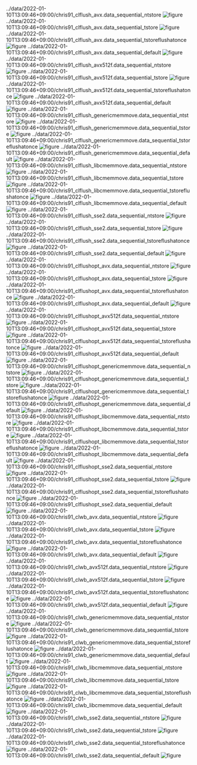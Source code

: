 ../data/2022-01-10T13:09:46+09:00/chris91_clflush_avx.data_sequential_ntstore
 ![figure](chris91_clflush_avx.data_sequential_ntstore.png)
../data/2022-01-10T13:09:46+09:00/chris91_clflush_avx.data_sequential_tstore
 ![figure](chris91_clflush_avx.data_sequential_tstore.png)
../data/2022-01-10T13:09:46+09:00/chris91_clflush_avx.data_sequential_tstoreflushatonce
 ![figure](chris91_clflush_avx.data_sequential_tstoreflushatonce.png)
../data/2022-01-10T13:09:46+09:00/chris91_clflush_avx.data_sequential_default
 ![figure](chris91_clflush_avx.data_sequential_default.png)
../data/2022-01-10T13:09:46+09:00/chris91_clflush_avx512f.data_sequential_ntstore
 ![figure](chris91_clflush_avx512f.data_sequential_ntstore.png)
../data/2022-01-10T13:09:46+09:00/chris91_clflush_avx512f.data_sequential_tstore
 ![figure](chris91_clflush_avx512f.data_sequential_tstore.png)
../data/2022-01-10T13:09:46+09:00/chris91_clflush_avx512f.data_sequential_tstoreflushatonce
 ![figure](chris91_clflush_avx512f.data_sequential_tstoreflushatonce.png)
../data/2022-01-10T13:09:46+09:00/chris91_clflush_avx512f.data_sequential_default
 ![figure](chris91_clflush_avx512f.data_sequential_default.png)
../data/2022-01-10T13:09:46+09:00/chris91_clflush_genericmemmove.data_sequential_ntstore
 ![figure](chris91_clflush_genericmemmove.data_sequential_ntstore.png)
../data/2022-01-10T13:09:46+09:00/chris91_clflush_genericmemmove.data_sequential_tstore
 ![figure](chris91_clflush_genericmemmove.data_sequential_tstore.png)
../data/2022-01-10T13:09:46+09:00/chris91_clflush_genericmemmove.data_sequential_tstoreflushatonce
 ![figure](chris91_clflush_genericmemmove.data_sequential_tstoreflushatonce.png)
../data/2022-01-10T13:09:46+09:00/chris91_clflush_genericmemmove.data_sequential_default
 ![figure](chris91_clflush_genericmemmove.data_sequential_default.png)
../data/2022-01-10T13:09:46+09:00/chris91_clflush_libcmemmove.data_sequential_ntstore
 ![figure](chris91_clflush_libcmemmove.data_sequential_ntstore.png)
../data/2022-01-10T13:09:46+09:00/chris91_clflush_libcmemmove.data_sequential_tstore
 ![figure](chris91_clflush_libcmemmove.data_sequential_tstore.png)
../data/2022-01-10T13:09:46+09:00/chris91_clflush_libcmemmove.data_sequential_tstoreflushatonce
 ![figure](chris91_clflush_libcmemmove.data_sequential_tstoreflushatonce.png)
../data/2022-01-10T13:09:46+09:00/chris91_clflush_libcmemmove.data_sequential_default
 ![figure](chris91_clflush_libcmemmove.data_sequential_default.png)
../data/2022-01-10T13:09:46+09:00/chris91_clflush_sse2.data_sequential_ntstore
 ![figure](chris91_clflush_sse2.data_sequential_ntstore.png)
../data/2022-01-10T13:09:46+09:00/chris91_clflush_sse2.data_sequential_tstore
 ![figure](chris91_clflush_sse2.data_sequential_tstore.png)
../data/2022-01-10T13:09:46+09:00/chris91_clflush_sse2.data_sequential_tstoreflushatonce
 ![figure](chris91_clflush_sse2.data_sequential_tstoreflushatonce.png)
../data/2022-01-10T13:09:46+09:00/chris91_clflush_sse2.data_sequential_default
 ![figure](chris91_clflush_sse2.data_sequential_default.png)
../data/2022-01-10T13:09:46+09:00/chris91_clflushopt_avx.data_sequential_ntstore
 ![figure](chris91_clflushopt_avx.data_sequential_ntstore.png)
../data/2022-01-10T13:09:46+09:00/chris91_clflushopt_avx.data_sequential_tstore
 ![figure](chris91_clflushopt_avx.data_sequential_tstore.png)
../data/2022-01-10T13:09:46+09:00/chris91_clflushopt_avx.data_sequential_tstoreflushatonce
 ![figure](chris91_clflushopt_avx.data_sequential_tstoreflushatonce.png)
../data/2022-01-10T13:09:46+09:00/chris91_clflushopt_avx.data_sequential_default
 ![figure](chris91_clflushopt_avx.data_sequential_default.png)
../data/2022-01-10T13:09:46+09:00/chris91_clflushopt_avx512f.data_sequential_ntstore
 ![figure](chris91_clflushopt_avx512f.data_sequential_ntstore.png)
../data/2022-01-10T13:09:46+09:00/chris91_clflushopt_avx512f.data_sequential_tstore
 ![figure](chris91_clflushopt_avx512f.data_sequential_tstore.png)
../data/2022-01-10T13:09:46+09:00/chris91_clflushopt_avx512f.data_sequential_tstoreflushatonce
 ![figure](chris91_clflushopt_avx512f.data_sequential_tstoreflushatonce.png)
../data/2022-01-10T13:09:46+09:00/chris91_clflushopt_avx512f.data_sequential_default
 ![figure](chris91_clflushopt_avx512f.data_sequential_default.png)
../data/2022-01-10T13:09:46+09:00/chris91_clflushopt_genericmemmove.data_sequential_ntstore
 ![figure](chris91_clflushopt_genericmemmove.data_sequential_ntstore.png)
../data/2022-01-10T13:09:46+09:00/chris91_clflushopt_genericmemmove.data_sequential_tstore
 ![figure](chris91_clflushopt_genericmemmove.data_sequential_tstore.png)
../data/2022-01-10T13:09:46+09:00/chris91_clflushopt_genericmemmove.data_sequential_tstoreflushatonce
 ![figure](chris91_clflushopt_genericmemmove.data_sequential_tstoreflushatonce.png)
../data/2022-01-10T13:09:46+09:00/chris91_clflushopt_genericmemmove.data_sequential_default
 ![figure](chris91_clflushopt_genericmemmove.data_sequential_default.png)
../data/2022-01-10T13:09:46+09:00/chris91_clflushopt_libcmemmove.data_sequential_ntstore
 ![figure](chris91_clflushopt_libcmemmove.data_sequential_ntstore.png)
../data/2022-01-10T13:09:46+09:00/chris91_clflushopt_libcmemmove.data_sequential_tstore
 ![figure](chris91_clflushopt_libcmemmove.data_sequential_tstore.png)
../data/2022-01-10T13:09:46+09:00/chris91_clflushopt_libcmemmove.data_sequential_tstoreflushatonce
 ![figure](chris91_clflushopt_libcmemmove.data_sequential_tstoreflushatonce.png)
../data/2022-01-10T13:09:46+09:00/chris91_clflushopt_libcmemmove.data_sequential_default
 ![figure](chris91_clflushopt_libcmemmove.data_sequential_default.png)
../data/2022-01-10T13:09:46+09:00/chris91_clflushopt_sse2.data_sequential_ntstore
 ![figure](chris91_clflushopt_sse2.data_sequential_ntstore.png)
../data/2022-01-10T13:09:46+09:00/chris91_clflushopt_sse2.data_sequential_tstore
 ![figure](chris91_clflushopt_sse2.data_sequential_tstore.png)
../data/2022-01-10T13:09:46+09:00/chris91_clflushopt_sse2.data_sequential_tstoreflushatonce
 ![figure](chris91_clflushopt_sse2.data_sequential_tstoreflushatonce.png)
../data/2022-01-10T13:09:46+09:00/chris91_clflushopt_sse2.data_sequential_default
 ![figure](chris91_clflushopt_sse2.data_sequential_default.png)
../data/2022-01-10T13:09:46+09:00/chris91_clwb_avx.data_sequential_ntstore
 ![figure](chris91_clwb_avx.data_sequential_ntstore.png)
../data/2022-01-10T13:09:46+09:00/chris91_clwb_avx.data_sequential_tstore
 ![figure](chris91_clwb_avx.data_sequential_tstore.png)
../data/2022-01-10T13:09:46+09:00/chris91_clwb_avx.data_sequential_tstoreflushatonce
 ![figure](chris91_clwb_avx.data_sequential_tstoreflushatonce.png)
../data/2022-01-10T13:09:46+09:00/chris91_clwb_avx.data_sequential_default
 ![figure](chris91_clwb_avx.data_sequential_default.png)
../data/2022-01-10T13:09:46+09:00/chris91_clwb_avx512f.data_sequential_ntstore
 ![figure](chris91_clwb_avx512f.data_sequential_ntstore.png)
../data/2022-01-10T13:09:46+09:00/chris91_clwb_avx512f.data_sequential_tstore
 ![figure](chris91_clwb_avx512f.data_sequential_tstore.png)
../data/2022-01-10T13:09:46+09:00/chris91_clwb_avx512f.data_sequential_tstoreflushatonce
 ![figure](chris91_clwb_avx512f.data_sequential_tstoreflushatonce.png)
../data/2022-01-10T13:09:46+09:00/chris91_clwb_avx512f.data_sequential_default
 ![figure](chris91_clwb_avx512f.data_sequential_default.png)
../data/2022-01-10T13:09:46+09:00/chris91_clwb_genericmemmove.data_sequential_ntstore
 ![figure](chris91_clwb_genericmemmove.data_sequential_ntstore.png)
../data/2022-01-10T13:09:46+09:00/chris91_clwb_genericmemmove.data_sequential_tstore
 ![figure](chris91_clwb_genericmemmove.data_sequential_tstore.png)
../data/2022-01-10T13:09:46+09:00/chris91_clwb_genericmemmove.data_sequential_tstoreflushatonce
 ![figure](chris91_clwb_genericmemmove.data_sequential_tstoreflushatonce.png)
../data/2022-01-10T13:09:46+09:00/chris91_clwb_genericmemmove.data_sequential_default
 ![figure](chris91_clwb_genericmemmove.data_sequential_default.png)
../data/2022-01-10T13:09:46+09:00/chris91_clwb_libcmemmove.data_sequential_ntstore
 ![figure](chris91_clwb_libcmemmove.data_sequential_ntstore.png)
../data/2022-01-10T13:09:46+09:00/chris91_clwb_libcmemmove.data_sequential_tstore
 ![figure](chris91_clwb_libcmemmove.data_sequential_tstore.png)
../data/2022-01-10T13:09:46+09:00/chris91_clwb_libcmemmove.data_sequential_tstoreflushatonce
 ![figure](chris91_clwb_libcmemmove.data_sequential_tstoreflushatonce.png)
../data/2022-01-10T13:09:46+09:00/chris91_clwb_libcmemmove.data_sequential_default
 ![figure](chris91_clwb_libcmemmove.data_sequential_default.png)
../data/2022-01-10T13:09:46+09:00/chris91_clwb_sse2.data_sequential_ntstore
 ![figure](chris91_clwb_sse2.data_sequential_ntstore.png)
../data/2022-01-10T13:09:46+09:00/chris91_clwb_sse2.data_sequential_tstore
 ![figure](chris91_clwb_sse2.data_sequential_tstore.png)
../data/2022-01-10T13:09:46+09:00/chris91_clwb_sse2.data_sequential_tstoreflushatonce
 ![figure](chris91_clwb_sse2.data_sequential_tstoreflushatonce.png)
../data/2022-01-10T13:09:46+09:00/chris91_clwb_sse2.data_sequential_default
 ![figure](chris91_clwb_sse2.data_sequential_default.png)
